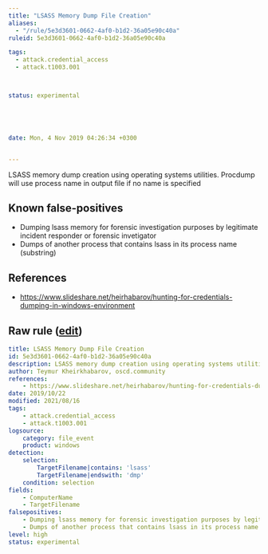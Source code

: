 ```yaml
---
title: "LSASS Memory Dump File Creation"
aliases:
  - "/rule/5e3d3601-0662-4af0-b1d2-36a05e90c40a"
ruleid: 5e3d3601-0662-4af0-b1d2-36a05e90c40a

tags:
  - attack.credential_access
  - attack.t1003.001



status: experimental





date: Mon, 4 Nov 2019 04:26:34 +0300


---
```


LSASS memory dump creation using operating systems utilities. Procdump will use process name in output file if no name is specified

<!--more-->


## Known false-positives

* Dumping lsass memory for forensic investigation purposes by legitimate incident responder or forensic invetigator
* Dumps of another process that contains lsass in its process name (substring)



## References

* https://www.slideshare.net/heirhabarov/hunting-for-credentials-dumping-in-windows-environment


## Raw rule ([edit](https://github.com/SigmaHQ/sigma/edit/master/rules/windows/file_event/file_event_win_lsass_memory_dump_file_creation.yml))
```yaml
title: LSASS Memory Dump File Creation
id: 5e3d3601-0662-4af0-b1d2-36a05e90c40a
description: LSASS memory dump creation using operating systems utilities. Procdump will use process name in output file if no name is specified
author: Teymur Kheirkhabarov, oscd.community
references:
    - https://www.slideshare.net/heirhabarov/hunting-for-credentials-dumping-in-windows-environment
date: 2019/10/22
modified: 2021/08/16
tags:
    - attack.credential_access
    - attack.t1003.001
logsource:
    category: file_event
    product: windows
detection:
    selection:
        TargetFilename|contains: 'lsass'
        TargetFilename|endswith: 'dmp'
    condition: selection
fields:
    - ComputerName
    - TargetFilename
falsepositives:
    - Dumping lsass memory for forensic investigation purposes by legitimate incident responder or forensic invetigator
    - Dumps of another process that contains lsass in its process name (substring)
level: high
status: experimental

```
